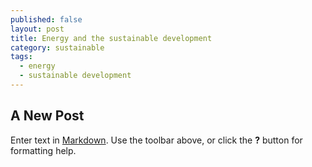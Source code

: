 ```yaml
---
published: false
layout: post
title: Energy and the sustainable development
category: sustainable
tags:
  - energy
  - sustainable development
---
```

## A New Post

Enter text in [Markdown](http://daringfireball.net/projects/markdown/). Use the toolbar above, or click the **?** button for formatting help.
